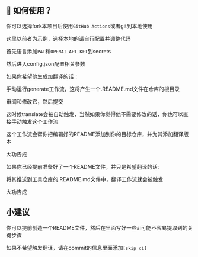 ## 🌸 如何使用？
你可以选择fork本项目后使用`GitHub Actions`或者git到本地使用

这里以前者为示例，选择本地的请自行配置并调整代码

首先语言添加`PAT`和`OPENAI_API_KET`到secrets

然后进入config.json配置相关参数

如果你希望他生成加翻译的话：

手动运行generate工作流，这将产生一个.README.md文件在仓库的根目录

审阅和修改它，然后提交

这时候translate会被自动触发，当然如果你觉得他不需要修改的话，你也可以直接手动触发这个工作流

这个工作流会帮你把编辑好的README添加到你的目标仓库，并为其添加翻译版本

大功告成

如果你已经提前准备好了一个README文件，并只是希望翻译的话:

将其推送到工具仓库的.README.md文件中，翻译工作流就会被触发

大功告成

## 小建议
你可以提前创造一个README文件，然后在里面写好一些ai可能不容易提取到的关键步骤

如果不希望触发翻译，请在commit的信息里面添加`[skip ci]`